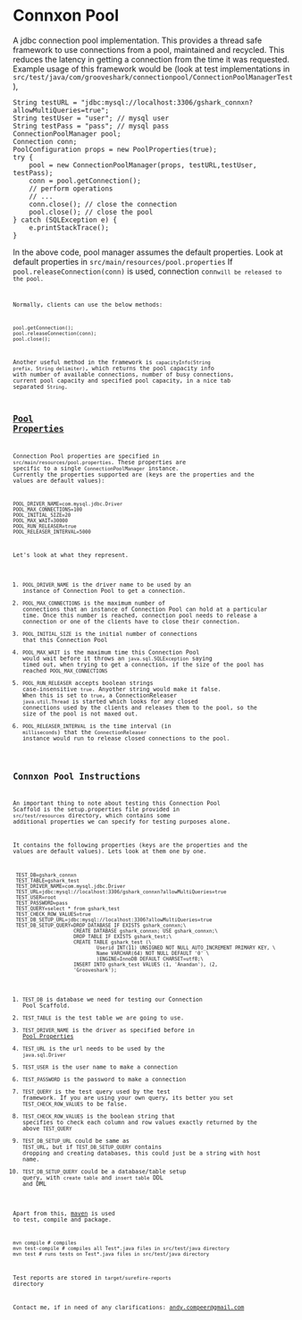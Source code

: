 # Connxon Pool

A jdbc connection pool implementation. This provides a thread safe framework to use connections from a pool, maintained and recycled. This reduces
the latency in getting a connection from the time it was requested. Example usage of this framework would be (look at test implementations in `src/test/java/com/grooveshark/connectionpool/ConnectionPoolManagerTest`),
    

    String testURL = "jdbc:mysql://localhost:3306/gshark_connxn?allowMultiQueries=true";
    String testUser = "user"; // mysql user
    String testPass = "pass"; // mysql pass
    ConnectionPoolManager pool;
    Connection conn;
    PoolConfiguration props = new PoolProperties(true);
    try {
        pool = new ConnectionPoolManager(props, testURL,testUser, testPass);
        conn = pool.getConnection();
        // perform operations
        // ...
        conn.close(); // close the connection
        pool.close(); // close the pool
    } catch (SQLException e) {
        e.printStackTrace();
    }

In the above code, pool manager assumes the default properties. Look at default properties in `src/main/resources/pool.properties`
If <code>pool.releaseConnection(conn)</code> is used, connection <code>conn<code>will be released to the pool. 
    
Normally, clients can use the below methods:

    pool.getConnection();
    pool.releaseConnection(conn);
    pool.close();

Another useful method in the framework is <code>capacityInfo(String prefix, String delimiter)</code>, which returns the pool capacity info
with number of available connections, number of busy connections, current pool capacity and specified pool capacity, in a nice tab separated `String`.

## [Pool Properties][Pool Properties]

Connection Pool properties are specified in `src/main/resources/pool.properties`. These properties are specific to a single 
`ConnectionPoolManager` instance. Currently the properties supported are (keys are the properties and the values are default values):

    POOL_DRIVER_NAME=com.mysql.jdbc.Driver
    POOL_MAX_CONNECTIONS=100
    POOL_INITIAL_SIZE=20
    POOL_MAX_WAIT=30000
    POOL_RUN_RELEASER=true
    POOL_RELEASER_INTERVAL=5000

Let's look at what they represent.

1. `POOL_DRIVER_NAME` is the driver name to be used by an instance of Connection Pool to get a connection.
2. `POOL_MAX_CONNECTIONS` is the maximum number of connections that an instance of Connection Pool can hold
   at a particular time. Once this number is reached, connection pool needs to release a connection
   or one of the clients have to close their connection.
3. `POOL_INITIAL_SIZE`  is the initial number of connections that this Connection Pool
4. `POOL_MAX_WAIT` is the maximum time this Connection Pool would wait before it throws an `java.sql.SQLException`
   saying timed out, when trying to get a connection, if the size of the pool has reached `POOL_MAX_CONNECTIONS`
5. `POOL_RUN_RELEASER` accepts boolean strings case-insensitive `true`. Anyother string would make it false. When this
   is set to `true`, a ConnectionReleaser `java.util.Thread` is started which looks for any closed connections used by
   the clients and releases them to the pool, so the size of the pool is not maxed out.
6. `POOL_RELEASER_INTERVAL` is the time interval (in `milliseconds`) that the `ConnectionReleaser` instance would run
   to release closed connections to the pool.

## Connxon Pool Instructions

An important thing to note about testing this Connection Pool Scaffold is the setup.properties
file provided in `src/test/resources` directory, which contains some additional properties we
can specify for testing purposes alone.

It contains the following properties (keys are the properties and the values are default values). Lets look at them one by one. 

     TEST_DB=gshark_connxn
     TEST_TABLE=gshark_test
     TEST_DRIVER_NAME=com.mysql.jdbc.Driver
     TEST_URL=jdbc:mysql://localhost:3306/gshark_connxn?allowMultiQueries=true
     TEST_USER=root
     TEST_PASSWORD=pass
     TEST_QUERY=select * from gshark_test
     TEST_CHECK_ROW_VALUES=true
     TEST_DB_SETUP_URL=jdbc:mysql://localhost:3306?allowMultiQueries=true
     TEST_DB_SETUP_QUERY=DROP DATABASE IF EXISTS gshark_connxn;\
                         CREATE DATABASE gshark_connxn; USE gshark_connxn;\
                         DROP TABLE IF EXISTS gshark_test;\
                         CREATE TABLE gshark_test (\
                                 Userid INT(11) UNSIGNED NOT NULL AUTO_INCREMENT PRIMARY KEY, \
                                 Name VARCHAR(64) NOT NULL DEFAULT '0' \
                                 )ENGINE=InnoDB DEFAULT CHARSET=utf8;\
                         INSERT INTO gshark_test VALUES (1, 'Anandan'), (2,
                         'Grooveshark');


1.  `TEST_DB` is database we need for testing our Connection Pool Scaffold.
2.  `TEST_TABLE` is the test table we are going to use.
3.  `TEST_DRIVER_NAME` is the driver as specified before in [Pool Properties][Pool Properties]
4.  `TEST_URL` is the url needs to be used by the `java.sql.Driver`
5.  `TEST_USER` is the user name to make a connection
6.  `TEST_PASSWORD` is the password to make a connection
7.  `TEST_QUERY` is the test query used by the test framework. If you are using your own query,
    its better you set `TEST_CHECK_ROW_VALUES` to be false.
8.  `TEST_CHECK_ROW_VALUES` is the boolean string that specifies to check each column and row values exactly
    returned by the above `TEST_QUERY`
10. `TEST_DB_SETUP_URL` could be same as `TEST_URL`, but if `TEST_DB_SETUP_QUERY` contains dropping and creating
    databases, this could just be a string with host name.
11. `TEST_DB_SETUP_QUERY` could be a database/table setup query, with `create table` and `insert table` DDL and DML

Apart from this, [maven][maven] is used to test, compile and package.

    mvn compile # compiles
    mvn test-compile # compiles all Test*.java files in src/test/java directory
    mvn test # runs tests on Test*.java files in src/test/java directory

Test reports are stored in `target/surefire-reports` directory

Contact me, if in need of any clarifications: andy.compeer@gmail.com


[maven]:http://maven.apache.org/
[Pool Properties]:#PoolProperties
